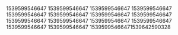 1539599546647
1539599546647
1539599546647
1539599546647
1539599546647
1539599546647
1539599546647
1539599546647
1539599546647
1539599546647
1539599546647
1539599546647
1539599546647
1539599546647
15395995466471539642590328